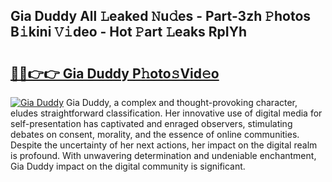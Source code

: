## Gia Duddy All 𝙻eaked 𝙽u𝚍es - Part-3zh 𝙿hotos B𝚒kini 𝚅𝚒deo - Hot 𝙿art 𝙻eaks RpIYh

# <h2><a href="http://ld21wq.urlbe.top/?page=Gia+Duddy">🔗🔗👉👉 Gia Duddy P𝚑oto𝚜Vid𝚎o</a></h2>

[![Gia Duddy](https://i.imgur.com/eBuTRDB.gif)](http://ld21wq.urlbe.top/?page=Gia+Duddy)
Gia Duddy, a complex and thought-provoking character, eludes straightforward classification. Her innovative use of digital media for self-presentation has captivated and enraged observers, stimulating debates on consent, morality, and the essence of online communities. Despite the uncertainty of her next actions, her impact on the digital realm is profound. With unwavering determination and undeniable enchantment, Gia Duddy impact on the digital community is significant.
